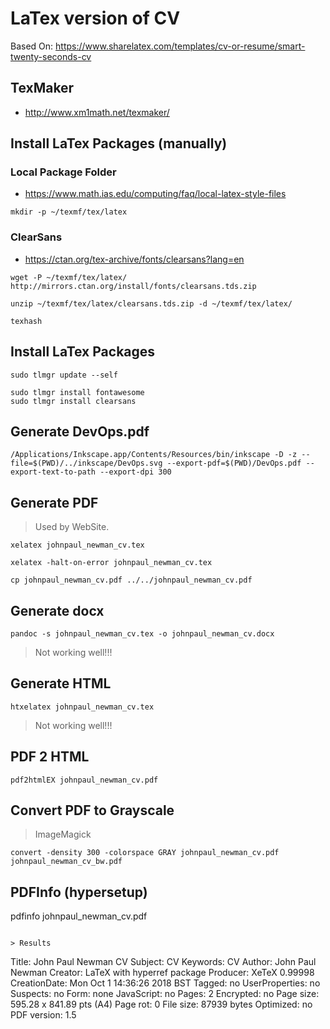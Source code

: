 
# LaTex version of CV

Based On: <https://www.sharelatex.com/templates/cv-or-resume/smart-twenty-seconds-cv>

## TexMaker

- <http://www.xm1math.net/texmaker/>

## Install LaTex Packages (manually)

### Local Package Folder

- <https://www.math.ias.edu/computing/faq/local-latex-style-files>

~~~
mkdir -p ~/texmf/tex/latex
~~~

### ClearSans

- <https://ctan.org/tex-archive/fonts/clearsans?lang=en>

~~~
wget -P ~/texmf/tex/latex/ http://mirrors.ctan.org/install/fonts/clearsans.tds.zip
~~~

~~~
unzip ~/texmf/tex/latex/clearsans.tds.zip -d ~/texmf/tex/latex/
~~~

~~~
texhash
~~~


## Install LaTex Packages

~~~
sudo tlmgr update --self

sudo tlmgr install fontawesome
sudo tlmgr install clearsans
~~~

## Generate DevOps.pdf

~~~
/Applications/Inkscape.app/Contents/Resources/bin/inkscape -D -z --file=$(PWD)/../inkscape/DevOps.svg --export-pdf=$(PWD)/DevOps.pdf --export-text-to-path --export-dpi 300
~~~

## Generate PDF

> Used by WebSite.

~~~
xelatex johnpaul_newman_cv.tex

xelatex -halt-on-error johnpaul_newman_cv.tex
~~~

~~~
cp johnpaul_newman_cv.pdf ../../johnpaul_newman_cv.pdf
~~~

## Generate docx

~~~
pandoc -s johnpaul_newman_cv.tex -o johnpaul_newman_cv.docx
~~~

> Not working well!!!

## Generate HTML

~~~
htxelatex johnpaul_newman_cv.tex
~~~

> Not working well!!!

## PDF 2 HTML

~~~
pdf2htmlEX johnpaul_newman_cv.pdf
~~~

## Convert PDF to Grayscale

> ImageMagick

~~~
convert -density 300 -colorspace GRAY johnpaul_newman_cv.pdf johnpaul_newman_cv_bw.pdf
~~~

## PDFInfo (hypersetup)

pdfinfo johnpaul_newman_cv.pdf
~~~

> Results

~~~
Title:          John Paul Newman CV
Subject:        CV
Keywords:       CV
Author:         John Paul Newman
Creator:        LaTeX with hyperref package
Producer:       XeTeX 0.99998
CreationDate:   Mon Oct  1 14:36:26 2018 BST
Tagged:         no
UserProperties: no
Suspects:       no
Form:           none
JavaScript:     no
Pages:          2
Encrypted:      no
Page size:      595.28 x 841.89 pts (A4)
Page rot:       0
File size:      87939 bytes
Optimized:      no
PDF version:    1.5
~~~
